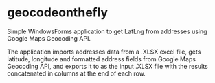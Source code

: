 # geocodeonthefly
Simple WindowsForms application to get LatLng from addresses using Google Maps Geocoding API.

The application imports addresses data from a .XLSX excel file, gets latitude, longitude and formatted address fields from Google Maps Geocoding API, and exports it to as the input .XLSX file with the results concatenated in columns at the end of each row.
